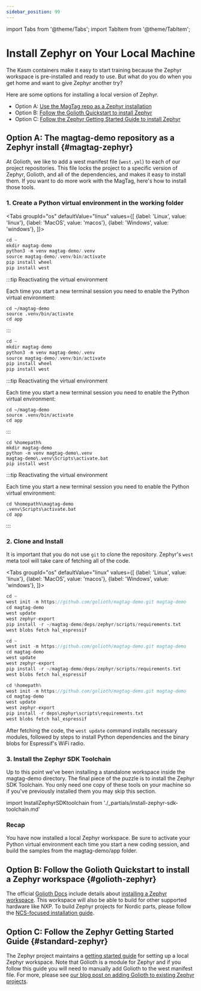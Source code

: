 ```yaml
---
sidebar_position: 99
---
```


import Tabs from '@theme/Tabs';
import TabItem from '@theme/TabItem';

# Install Zephyr on Your Local Machine

The Kasm containers make it easy to start training because the Zephyr workspace
is pre-installed and ready to use. But what do you do when you get home and want
to give Zephyr another try?

Here are some options for installing a local version of Zephyr.

* Option A: [Use the MagTag repo as a Zephyr installation](#magtag-zephyr)
* Option B: [Follow the Golioth Quickstart to install Zephyr](#golioth-zephyr)
* Option C: [Follow the Zephyr Getting Started Guide to install Zephyr](#standard-zephyr)


## Option A: The magtag-demo repository as a Zephyr install {#magtag-zephyr}

At Golioth, we like to add a west manifest file (`west.yml`) to each of our
project repositories. This file locks the project to a specific version of
Zephyr, Golioth, and all of the dependencies, and makes it easy to install them.
If you want to do more work with the MagTag, here's how to install those tools.

### 1. Create a Python virtual environment in the working folder

<Tabs
groupId="os"
defaultValue="linux"
values={[
{label: 'Linux', value: 'linux'},
{label: 'MacOS', value: 'macos'},
{label: 'Windows', value: 'windows'},
]}>
<TabItem value="linux">

```c
cd ~
mkdir magtag-demo
python3 -m venv magtag-demo/.venv
source magtag-demo/.venv/bin/activate
pip install wheel
pip install west
```

:::tip Reactivating the virtual environment

Each time you start a new terminal session you need to enable the Python virtual
environment:

```shell
cd ~/magtag-demo
source .venv/bin/activate
cd app
```

:::

</TabItem>
<TabItem value="macos">

```c
cd ~
mkdir magtag-demo
python3 -m venv magtag-demo/.venv
source magtag-demo/.venv/bin/activate
pip install wheel
pip install west
```

:::tip Reactivating the virtual environment

Each time you start a new terminal session you need to enable the Python virtual
environment:

```shell
cd ~/magtag-demo
source .venv/bin/activate
cd app
```

:::

</TabItem>
<TabItem value="windows">

```shell
cd %homepath%
mkdir magtag-demo
python -m venv magtag-demo\.venv
magtag-demo\.venv\Scripts\activate.bat
pip install west
```

:::tip Reactivating the virtual environment

Each time you start a new terminal session you need to enable the Python virtual
environment:

```shell
cd %homepath%\magtag-demo
.venv\Scripts\activate.bat
cd app
```

:::

</TabItem>
</Tabs>

### 2. Clone and Install

It is important that you do not use `git` to clone the repository. Zephyr's `west`
meta tool will take care of fetching all of the code.

<Tabs
groupId="os"
defaultValue="linux"
values={[
{label: 'Linux', value: 'linux'},
{label: 'MacOS', value: 'macos'},
{label: 'Windows', value: 'windows'},
]}>
<TabItem value="linux">

```c
cd ~
west init -m https://github.com/golioth/magtag-demo.git magtag-demo
cd magtag-demo
west update
west zephyr-export
pip install -r ~/magtag-demo/deps/zephyr/scripts/requirements.txt
west blobs fetch hal_espressif
```

</TabItem>
<TabItem value="macos">

```c
cd ~
west init -m https://github.com/golioth/magtag-demo.git magtag-demo
cd magtag-demo
west update
west zephyr-export
pip install -r ~/magtag-demo/deps/zephyr/scripts/requirements.txt
west blobs fetch hal_espressif
```

</TabItem>
<TabItem value="windows">

```c
cd %homepath%
west init -m https://github.com/golioth/magtag-demo.git magtag-demo
cd magtag-demo
west update
west zephyr-export
pip install -r deps\zephyr\scripts\requirements.txt
west blobs fetch hal_espressif
```

</TabItem>
</Tabs>

After fetching the code, the `west update` command installs necessary modules,
followed by steps to install Python dependencies and the binary blobs for
Espressif's WiFi radio.

### 3. Install the Zephyr SDK Toolchain

Up to this point we've been installing a standalone workspace inside the
magtag-demo directory. The final piece of the puzzle is to install the Zephyr
SDK Toolchain. You only need one copy of these tools on your machine so if
you've previously installed them you may skip this section.

import InstallZephyrSDKtoolchain from './\_partials/install-zephyr-sdk-toolchain.md'

<InstallZephyrSDKtoolchain/>

### Recap

You have now installed a local Zephyr workspace. Be sure to activate your Python
virtual environment each time you start a new coding session, and build the
samples from the magtag-demo/app folder.

## Option B: Follow the Golioth Quickstart to install a Zephyr workspace {#golioth-zephyr}

The official [Golioth Docs](https://docs.golioth.io) include details about [installing a Zephyr
workspace](https://docs.golioth.io/hardware/esp32/zephyr-quickstart/set-up-zephyr).
This workspace will also be able to build for other supported hardware like NXP.
To build Zephyr projects for Nordic parts, please follow the [NCS-focused
installation
guide](https://docs.golioth.io/hardware/nrf91/zephyr-quickstart/set-up-zephyr).

## Option C: Follow the Zephyr Getting Started Guide {#standard-zephyr}

The Zephyr project maintains a [getting started
guide](https://docs.zephyrproject.org/latest/develop/getting_started/index.html)
for setting up a local Zephyr workspace. Note that Golioth is a module for
Zephyr and if you follow this guide you will need to manually add Golioth to the
west manifest file. For more, please see [our blog post on adding Golioth to
existing Zephyr
projects](https://blog.golioth.io/how-to-add-golioth-to-an-existing-zephyr-project/).

